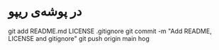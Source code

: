 # در پوشه‌ی ریپو
git add README.md LICENSE .gitignore
git commit -m "Add README, LICENSE and gitignore"
git push origin main hog

